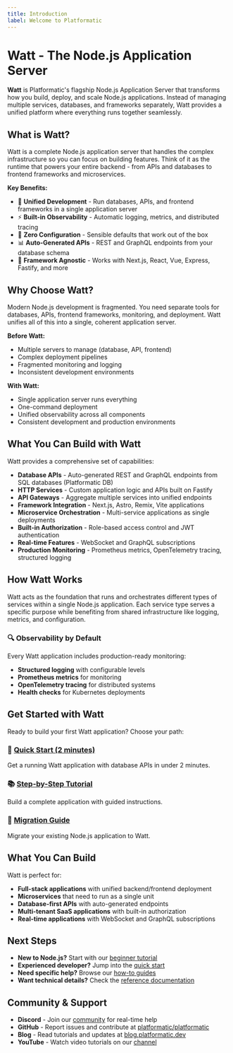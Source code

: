 ```yaml
---
title: Introduction
label: Welcome to Platformatic
---
```


# Watt - The Node.js Application Server

**Watt** is Platformatic's flagship Node.js Application Server that transforms how you build, deploy, and scale Node.js applications. Instead of managing multiple services, databases, and frameworks separately, Watt provides a unified platform where everything runs together seamlessly.

## What is Watt?

Watt is a complete Node.js application server that handles the complex infrastructure so you can focus on building features. Think of it as the runtime that powers your entire backend - from APIs and databases to frontend frameworks and microservices.

**Key Benefits:**
- 🚀 **Unified Development** - Run databases, APIs, and frontend frameworks in a single application server
- ⚡ **Built-in Observability** - Automatic logging, metrics, and distributed tracing
- 🔧 **Zero Configuration** - Sensible defaults that work out of the box
- 📊 **Auto-Generated APIs** - REST and GraphQL endpoints from your database schema
- 🎨 **Framework Agnostic** - Works with Next.js, React, Vue, Express, Fastify, and more

## Why Choose Watt?

Modern Node.js development is fragmented. You need separate tools for databases, APIs, frontend frameworks, monitoring, and deployment. Watt unifies all of this into a single, coherent application server.

**Before Watt:**
- Multiple servers to manage (database, API, frontend)
- Complex deployment pipelines
- Fragmented monitoring and logging
- Inconsistent development environments

**With Watt:**
- Single application server runs everything
- One-command deployment
- Unified observability across all components
- Consistent development and production environments

## What You Can Build with Watt

Watt provides a comprehensive set of capabilities:

- **Database APIs** - Auto-generated REST and GraphQL endpoints from SQL databases (Platformatic DB)
- **HTTP Services** - Custom application logic and APIs built on Fastify
- **API Gateways** - Aggregate multiple services into unified endpoints
- **Framework Integration** - Next.js, Astro, Remix, Vite applications
- **Microservice Orchestration** - Multi-service applications as single deployments
- **Built-in Authorization** - Role-based access control and JWT authentication
- **Real-time Features** - WebSocket and GraphQL subscriptions
- **Production Monitoring** - Prometheus metrics, OpenTelemetry tracing, structured logging

## How Watt Works

Watt acts as the foundation that runs and orchestrates different types of services within a single Node.js application. Each service type serves a specific purpose while benefiting from shared infrastructure like logging, metrics, and configuration.

### 🔍 Observability by Default

Every Watt application includes production-ready monitoring:

- **Structured logging** with configurable levels
- **Prometheus metrics** for monitoring
- **OpenTelemetry tracing** for distributed systems
- **Health checks** for Kubernetes deployments

## Get Started with Watt

Ready to build your first Watt application? Choose your path:

### 🚀 [Quick Start (2 minutes)](/docs/getting-started/quick-start-watt)
Get a running Watt application with database APIs in under 2 minutes.

### 📚 [Step-by-Step Tutorial](/docs/learn/beginner/crud-application)  
Build a complete application with guided instructions.

### 🔧 [Migration Guide](/docs/getting-started/port-your-app)
Migrate your existing Node.js application to Watt.

## What You Can Build

Watt is perfect for:

- **Full-stack applications** with unified backend/frontend deployment
- **Microservices** that need to run as a single unit
- **Database-first APIs** with auto-generated endpoints
- **Multi-tenant SaaS applications** with built-in authorization
- **Real-time applications** with WebSocket and GraphQL subscriptions

## Next Steps

- **New to Node.js?** Start with our [beginner tutorial](/docs/learn/beginner/crud-application)
- **Experienced developer?** Jump into the [quick start](/docs/getting-started/quick-start-watt)
- **Need specific help?** Browse our [how-to guides](/docs/guides/build-modular-monolith)
- **Want technical details?** Check the [reference documentation](/docs/reference-overview)

## Community & Support

- **Discord** - Join our [community](https://discord.gg/platformatic) for real-time help
- **GitHub** - Report issues and contribute at [platformatic/platformatic](https://github.com/platformatic/platformatic)
- **Blog** - Read tutorials and updates at [blog.platformatic.dev](https://blog.platformatic.dev/)
- **YouTube** - Watch video tutorials on our [channel](https://www.youtube.com/channel/UCLuqTMhiF1BHGPTLYO4M3Gw)


